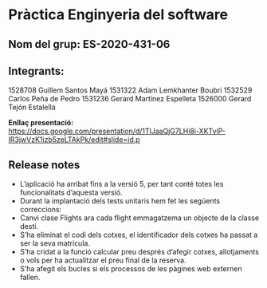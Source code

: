 # **Pràctica Enginyeria del software**
## **Nom del grup: ES-2020-431-06**

## Integrants:

1528708 Guillem Santos Mayá
1531322 Adam Lemkhanter Boubri
1532529 Carlos Peña de Pedro
1531236 Gerard Martínez Espelleta
1526000 Gerard Tejón Estalella

**Enllaç presentació:**
https://docs.google.com/presentation/d/1TlJaaQjG7LHi8i-XKTviP-IR3jwVzK1izb5zeLTAkPk/edit#slide=id.p


## **Release notes**

- L’aplicació ha arribat fins a la versió 5, per tant conté totes les funcionalitats d’aquesta versió.
- Durant  la implantació dels tests unitaris hem fet les següents correccions:
- Canvi clase Flights ara cada flight emmagatzema un objecte de la classe destí.
- S’ha eliminat el codi dels cotxes, el identificador dels cotxes ha passat a ser la seva matricula.
- S’ha cridat a  la funció calcular preu després d’afegir cotxes, allotjaments o vols per ha actualitzar el preu final de la reserva.
- S’ha afegit els bucles si els processos de les pàgines web externen fallen.


